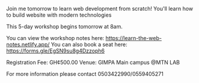 Join me tomorrow to learn web development from scratch!
You'll learn how to build website with modern technologies

This 5-day workshop begins tomorrow at 8am.

You can view the workshop notes here: https://learn-the-web-notes.netlify.app/
You can also book a seat here: https://forms.gle/EgSN9su8g4Dzzoph6 

Registration Fee: GH¢500.00
Venue: GIMPA Main campus @MTN LAB

For more information please contact
0503422990/0559405271
